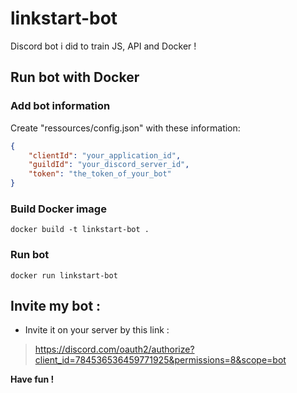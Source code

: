 # linkstart-bot
Discord bot i did to train JS, API and Docker !

## Run bot with Docker
### Add bot information
Create "ressources/config.json" with these information:
```json
{
    "clientId": "your_application_id",
    "guildId": "your_discord_server_id",
    "token": "the_token_of_your_bot"
}
```
### Build Docker image
    docker build -t linkstart-bot .

### Run bot
    docker run linkstart-bot
    
## Invite my bot : 
- Invite it on your server by this link : 
>https://discord.com/oauth2/authorize?client_id=784536536459771925&permissions=8&scope=bot

**Have fun !**
